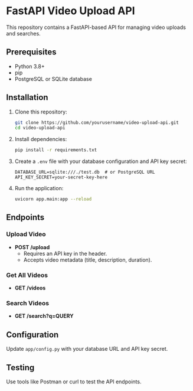 # FastAPI Video Upload API

This repository contains a FastAPI-based API for managing video uploads and searches.

## Prerequisites

- Python 3.8+
- pip
- PostgreSQL or SQLite database

## Installation

1. Clone this repository:
   ```bash
   git clone https://github.com/yourusername/video-upload-api.git
   cd video-upload-api
   ```

2. Install dependencies:
   ```bash
   pip install -r requirements.txt
   ```

3. Create a `.env` file with your database configuration and API key secret:
   ```
   DATABASE_URL=sqlite:///./test.db  # or PostgreSQL URL
   API_KEY_SECRET=your-secret-key-here
   ```

4. Run the application:
   ```bash
   uvicorn app.main:app --reload
   ```

## Endpoints

### Upload Video
- **POST /upload**
  - Requires an API key in the header.
  - Accepts video metadata (title, description, duration).

### Get All Videos
- **GET /videos**

### Search Videos
- **GET /search?q=QUERY**

## Configuration

Update `app/config.py` with your database URL and API key secret.

## Testing

Use tools like Postman or curl to test the API endpoints.